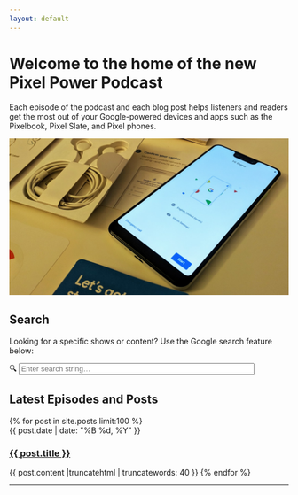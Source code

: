 ```yaml
---
layout: default
---
```


# Welcome to the home of the new Pixel Power Podcast

Each episode of the podcast and each blog post helps listeners and readers get the most out of your Google-powered devices and apps such as the Pixelbook, Pixel Slate, and Pixel phones.

![OG Pixel Phone](/images/design/og-pixel.jpg)

<h2>Search</h2>
Looking for a specific shows or content? Use the Google search feature below:

<p>
  <form method="get" action="http://www.google.com/search" target="_blank">
    <input type="hidden" name="sitesearch" value="pixelpowerpodcast.com" width="500px" />
    🔍 <input type="text" name="q" size="50" maxlength="255" placeholder="Enter search string… " />
  </form>
</p>

<h2>Latest Episodes and Posts</h2>
{% for post in site.posts limit:100 %}
<li style='list-style-type: none;'>
{{ post.date | date: "%B %d, %Y" }}<br>
<h3><a href="{{ post.url }}">{{ post.title }}</a></h3>
{{ post.content |truncatehtml | truncatewords: 40 }}
{% endfor %}

<hr>
